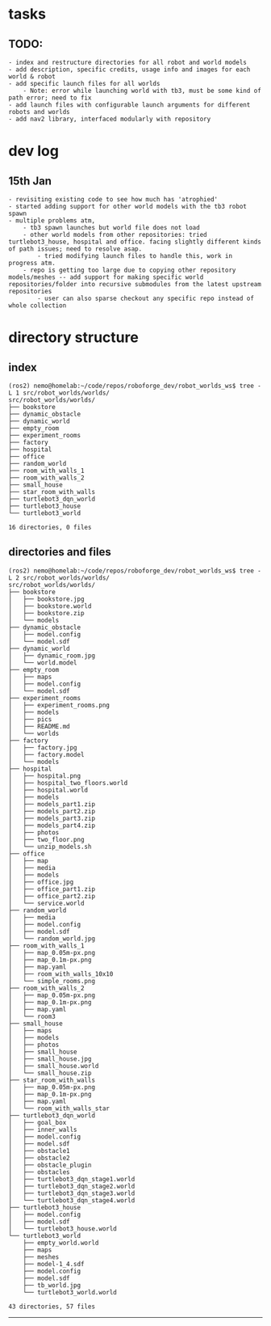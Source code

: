 # tasks

## TODO:
    - index and restructure directories for all robot and world models 
    - add description, specific credits, usage info and images for each world & robot
    - add specific launch files for all worlds
        - Note: error while launching world with tb3, must be some kind of path error; need to fix
    - add launch files with configurable launch arguments for different robots and worlds
    - add nav2 library, interfaced modularly with repository

# dev log

## 15th Jan 
    - revisiting existing code to see how much has 'atrophied'
    - started adding support for other world models with the tb3 robot spawn
    - multiple problems atm, 
        - tb3 spawn launches but world file does not load
        - other world models from other repositories: tried turtlebot3_house, hospital and office. facing slightly different kinds of path issues; need to resolve asap.
            - tried modifying launch files to handle this, work in progress atm.
        - repo is getting too large due to copying other repository models/meshes -- add support for making specific world repositories/folder into recursive submodules from the latest upstream repositories
            - user can also sparse checkout any specific repo instead of whole collection

# directory structure

## index

```
(ros2) nemo@homelab:~/code/repos/roboforge_dev/robot_worlds_ws$ tree -L 1 src/robot_worlds/worlds/
src/robot_worlds/worlds/
├── bookstore
├── dynamic_obstacle
├── dynamic_world
├── empty_room
├── experiment_rooms
├── factory
├── hospital
├── office
├── random_world
├── room_with_walls_1
├── room_with_walls_2
├── small_house
├── star_room_with_walls
├── turtlebot3_dqn_world
├── turtlebot3_house
└── turtlebot3_world

16 directories, 0 files
```


## directories and files

```
(ros2) nemo@homelab:~/code/repos/roboforge_dev/robot_worlds_ws$ tree -L 2 src/robot_worlds/worlds/
src/robot_worlds/worlds/
├── bookstore
│   ├── bookstore.jpg
│   ├── bookstore.world
│   ├── bookstore.zip
│   └── models
├── dynamic_obstacle
│   ├── model.config
│   └── model.sdf
├── dynamic_world
│   ├── dynamic_room.jpg
│   └── world.model
├── empty_room
│   ├── maps
│   ├── model.config
│   └── model.sdf
├── experiment_rooms
│   ├── experiment_rooms.png
│   ├── models
│   ├── pics
│   ├── README.md
│   └── worlds
├── factory
│   ├── factory.jpg
│   ├── factory.model
│   └── models
├── hospital
│   ├── hospital.png
│   ├── hospital_two_floors.world
│   ├── hospital.world
│   ├── models
│   ├── models_part1.zip
│   ├── models_part2.zip
│   ├── models_part3.zip
│   ├── models_part4.zip
│   ├── photos
│   ├── two_floor.png
│   └── unzip_models.sh
├── office
│   ├── map
│   ├── media
│   ├── models
│   ├── office.jpg
│   ├── office_part1.zip
│   ├── office_part2.zip
│   └── service.world
├── random_world
│   ├── media
│   ├── model.config
│   ├── model.sdf
│   └── random_world.jpg
├── room_with_walls_1
│   ├── map_0.05m-px.png
│   ├── map_0.1m-px.png
│   ├── map.yaml
│   ├── room_with_walls_10x10
│   └── simple_rooms.png
├── room_with_walls_2
│   ├── map_0.05m-px.png
│   ├── map_0.1m-px.png
│   ├── map.yaml
│   └── room3
├── small_house
│   ├── maps
│   ├── models
│   ├── photos
│   ├── small_house
│   ├── small_house.jpg
│   ├── small_house.world
│   └── small_house.zip
├── star_room_with_walls
│   ├── map_0.05m-px.png
│   ├── map_0.1m-px.png
│   ├── map.yaml
│   └── room_with_walls_star
├── turtlebot3_dqn_world
│   ├── goal_box
│   ├── inner_walls
│   ├── model.config
│   ├── model.sdf
│   ├── obstacle1
│   ├── obstacle2
│   ├── obstacle_plugin
│   ├── obstacles
│   ├── turtlebot3_dqn_stage1.world
│   ├── turtlebot3_dqn_stage2.world
│   ├── turtlebot3_dqn_stage3.world
│   └── turtlebot3_dqn_stage4.world
├── turtlebot3_house
│   ├── model.config
│   ├── model.sdf
│   └── turtlebot3_house.world
└── turtlebot3_world
    ├── empty_world.world
    ├── maps
    ├── meshes
    ├── model-1_4.sdf
    ├── model.config
    ├── model.sdf
    ├── tb_world.jpg
    └── turtlebot3_world.world

43 directories, 57 files

```

---


